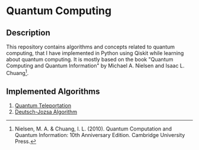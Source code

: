 # Quantum Computing
## Description
This repository contains algorithms and concepts related to quantum computing, that I have implemented in Python using Qiskit while learning about quantum computing. It is mostly based on the book "Quantum Computing and Quantum Information" by Michael A. Nielsen and Isaac L. Chuang[^1]. 

## Implemented Algorithms
1. [Quantum Teleportation](QuantumTeleportation.ipynb)
2. [Deutsch-Jozsa Algorithm](DeutschJozsaAlgorithm.ipynb)


[^1]: Nielsen, M. A. & Chuang, I. L. (2010). Quantum Computation and Quantum Information: 10th Anniversary Edition. Cambridge University Press.